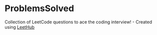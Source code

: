 # ProblemsSolved
Collection of LeetCode questions to ace the coding interview! - Created using [LeetHub](https://github.com/QasimWani/LeetHub)
